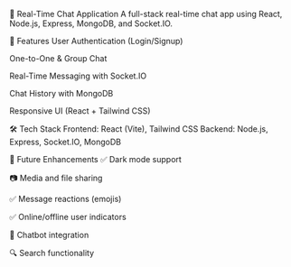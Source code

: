 💬 Real-Time Chat Application
A full-stack real-time chat app using React, Node.js, Express, MongoDB, and Socket.IO.

🚀 Features
User Authentication (Login/Signup)

One-to-One & Group Chat

Real-Time Messaging with Socket.IO

Chat History with MongoDB

Responsive UI (React + Tailwind CSS)

🛠 Tech Stack
Frontend: React (Vite), Tailwind CSS
Backend: Node.js, Express, Socket.IO, MongoDB

📌 Future Enhancements
✅ Dark mode support

📷 Media and file sharing

✅ Message reactions (emojis)

✅ Online/offline user indicators

🧠 Chatbot integration

🔍 Search functionality
